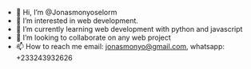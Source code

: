 - 👋 Hi, I’m @Jonasmonyoselorm
- 👀 I’m interested in web development.
- 🌱 I’m currently learning web development with python and javascript
- 💞️ I’m looking to collaborate on any web project
- 📫 How to reach me email: jonasmonyo@gmail.com, whatsapp: +233243932626

<!---
Jonasmonyoselorm/Jonasmonyoselorm is a ✨ special ✨ repository because its `README.md` (this file) appears on your GitHub profile.
You can click the Preview link to take a look at your changes.
--->
